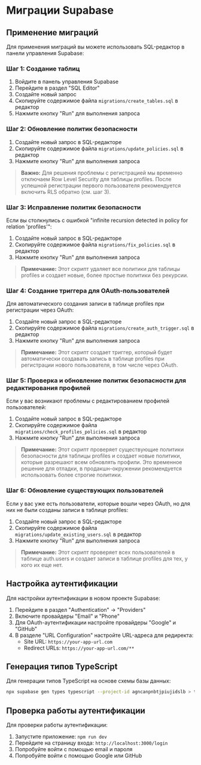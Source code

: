 # Миграции Supabase

## Применение миграций

Для применения миграций вы можете использовать SQL-редактор в панели управления Supabase:

### Шаг 1: Создание таблиц

1. Войдите в панель управления Supabase
2. Перейдите в раздел "SQL Editor"
3. Создайте новый запрос
4. Скопируйте содержимое файла `migrations/create_tables.sql` в редактор
5. Нажмите кнопку "Run" для выполнения запроса

### Шаг 2: Обновление политик безопасности

1. Создайте новый запрос в SQL-редакторе
2. Скопируйте содержимое файла `migrations/update_policies.sql` в редактор
3. Нажмите кнопку "Run" для выполнения запроса

> **Важно:** Для решения проблемы с регистрацией мы временно отключаем Row Level Security для таблицы profiles. После успешной регистрации первого пользователя рекомендуется включить RLS обратно (см. шаг 3).

### Шаг 3: Исправление политик безопасности

Если вы столкнулись с ошибкой "infinite recursion detected in policy for relation 'profiles'":

1. Создайте новый запрос в SQL-редакторе
2. Скопируйте содержимое файла `migrations/fix_policies.sql` в редактор
3. Нажмите кнопку "Run" для выполнения запроса

> **Примечание:** Этот скрипт удаляет все политики для таблицы profiles и создает новые, более простые политики без рекурсии.

### Шаг 4: Создание триггера для OAuth-пользователей

Для автоматического создания записи в таблице profiles при регистрации через OAuth:

1. Создайте новый запрос в SQL-редакторе
2. Скопируйте содержимое файла `migrations/create_auth_trigger.sql` в редактор
3. Нажмите кнопку "Run" для выполнения запроса

> **Примечание:** Этот скрипт создает триггер, который будет автоматически создавать запись в таблице profiles при регистрации нового пользователя, в том числе через OAuth.

### Шаг 5: Проверка и обновление политик безопасности для редактирования профилей

Если у вас возникают проблемы с редактированием профилей пользователей:

1. Создайте новый запрос в SQL-редакторе
2. Скопируйте содержимое файла `migrations/check_profiles_policies.sql` в редактор
3. Нажмите кнопку "Run" для выполнения запроса

> **Примечание:** Этот скрипт проверяет существующие политики безопасности для таблицы profiles и создает новые политики, которые разрешают всем обновлять профили. Это временное решение для отладки, в продакшн-окружении рекомендуется использовать более строгие политики.

### Шаг 6: Обновление существующих пользователей

Если у вас уже есть пользователи, которые вошли через OAuth, но для них не были созданы записи в таблице profiles:

1. Создайте новый запрос в SQL-редакторе
2. Скопируйте содержимое файла `migrations/update_existing_users.sql` в редактор
3. Нажмите кнопку "Run" для выполнения запроса

> **Примечание:** Этот скрипт проверяет всех пользователей в таблице auth.users и создает записи в таблице profiles для тех, у кого их еще нет.

## Настройка аутентификации

Для настройки аутентификации в новом проекте Supabase:

1. Перейдите в раздел "Authentication" -> "Providers"
2. Включите провайдеры "Email" и "Phone"
3. Для OAuth-аутентификации настройте провайдеры "Google" и "GitHub"
4. В разделе "URL Configuration" настройте URL-адреса для редиректа:
   - Site URL: `https://your-app-url.com`
   - Redirect URLs: `https://your-app-url.com/**`

## Генерация типов TypeScript

Для генерации типов TypeScript на основе схемы базы данных:

```bash
npx supabase gen types typescript --project-id agncanpnbtjpiujidslb > types/database.types.ts
```

## Проверка работы аутентификации

Для проверки работы аутентификации:

1. Запустите приложение: `npm run dev`
2. Перейдите на страницу входа: `http://localhost:3000/login`
3. Попробуйте войти с помощью email и пароля
4. Попробуйте войти с помощью Google или GitHub
